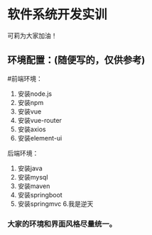 # 软件系统开发实训
可莉为大家加油！

## 环境配置：(随便写的，仅供参考)
#前端环境：
1. 安装node.js
2. 安装npm
3. 安装vue
4. 安装vue-router
5. 安装axios
6. 安装element-ui

后端环境：
1. 安装java
2. 安装mysql
3. 安装maven
4. 安装springboot
5. 安装springmvc
6.我是逆天
### 大家的环境和界面风格尽量统一。
